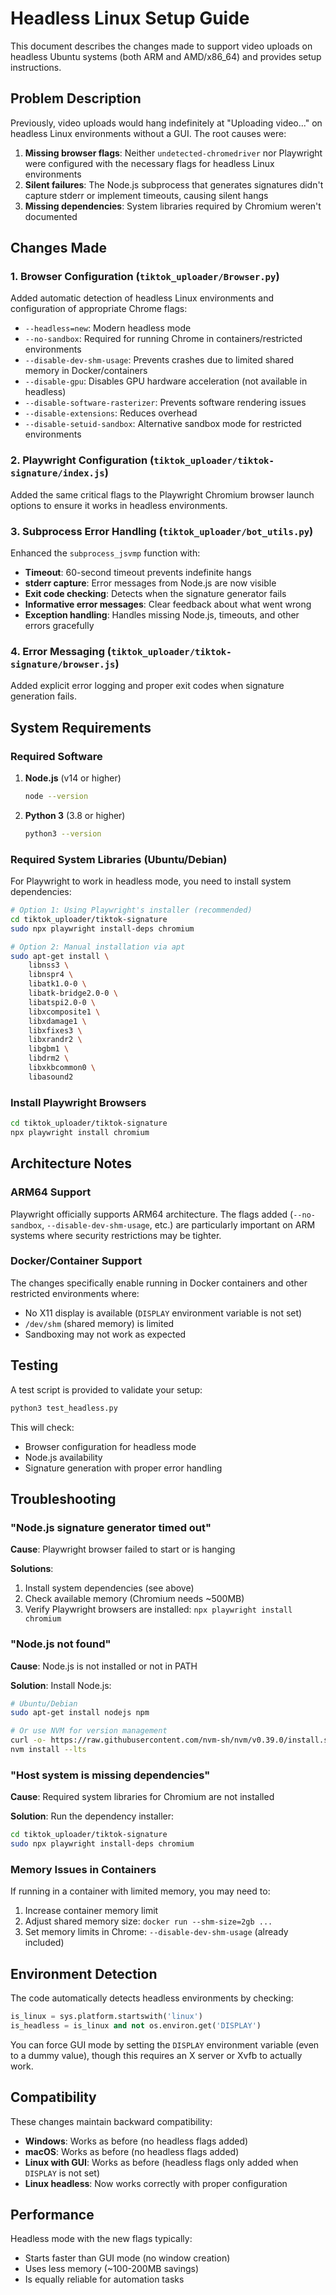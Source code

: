 # Headless Linux Setup Guide

This document describes the changes made to support video uploads on headless Ubuntu systems (both ARM and AMD/x86_64) and provides setup instructions.

## Problem Description

Previously, video uploads would hang indefinitely at "Uploading video..." on headless Linux environments without a GUI. The root causes were:

1. **Missing browser flags**: Neither `undetected-chromedriver` nor Playwright were configured with the necessary flags for headless Linux environments
2. **Silent failures**: The Node.js subprocess that generates signatures didn't capture stderr or implement timeouts, causing silent hangs
3. **Missing dependencies**: System libraries required by Chromium weren't documented

## Changes Made

### 1. Browser Configuration (`tiktok_uploader/Browser.py`)

Added automatic detection of headless Linux environments and configuration of appropriate Chrome flags:

- `--headless=new`: Modern headless mode
- `--no-sandbox`: Required for running Chrome in containers/restricted environments
- `--disable-dev-shm-usage`: Prevents crashes due to limited shared memory in Docker/containers
- `--disable-gpu`: Disables GPU hardware acceleration (not available in headless)
- `--disable-software-rasterizer`: Prevents software rendering issues
- `--disable-extensions`: Reduces overhead
- `--disable-setuid-sandbox`: Alternative sandbox mode for restricted environments

### 2. Playwright Configuration (`tiktok_uploader/tiktok-signature/index.js`)

Added the same critical flags to the Playwright Chromium browser launch options to ensure it works in headless environments.

### 3. Subprocess Error Handling (`tiktok_uploader/bot_utils.py`)

Enhanced the `subprocess_jsvmp` function with:

- **Timeout**: 60-second timeout prevents indefinite hangs
- **stderr capture**: Error messages from Node.js are now visible
- **Exit code checking**: Detects when the signature generator fails
- **Informative error messages**: Clear feedback about what went wrong
- **Exception handling**: Handles missing Node.js, timeouts, and other errors gracefully

### 4. Error Messaging (`tiktok_uploader/tiktok-signature/browser.js`)

Added explicit error logging and proper exit codes when signature generation fails.

## System Requirements

### Required Software

1. **Node.js** (v14 or higher)
   ```bash
   node --version
   ```

2. **Python 3** (3.8 or higher)
   ```bash
   python3 --version
   ```

### Required System Libraries (Ubuntu/Debian)

For Playwright to work in headless mode, you need to install system dependencies:

```bash
# Option 1: Using Playwright's installer (recommended)
cd tiktok_uploader/tiktok-signature
sudo npx playwright install-deps chromium

# Option 2: Manual installation via apt
sudo apt-get install \
    libnss3 \
    libnspr4 \
    libatk1.0-0 \
    libatk-bridge2.0-0 \
    libatspi2.0-0 \
    libxcomposite1 \
    libxdamage1 \
    libxfixes3 \
    libxrandr2 \
    libgbm1 \
    libdrm2 \
    libxkbcommon0 \
    libasound2
```

### Install Playwright Browsers

```bash
cd tiktok_uploader/tiktok-signature
npx playwright install chromium
```

## Architecture Notes

### ARM64 Support

Playwright officially supports ARM64 architecture. The flags added (`--no-sandbox`, `--disable-dev-shm-usage`, etc.) are particularly important on ARM systems where security restrictions may be tighter.

### Docker/Container Support

The changes specifically enable running in Docker containers and other restricted environments where:
- No X11 display is available (`DISPLAY` environment variable is not set)
- `/dev/shm` (shared memory) is limited
- Sandboxing may not work as expected

## Testing

A test script is provided to validate your setup:

```bash
python3 test_headless.py
```

This will check:
- Browser configuration for headless mode
- Node.js availability
- Signature generation with proper error handling

## Troubleshooting

### "Node.js signature generator timed out"

**Cause**: Playwright browser failed to start or is hanging

**Solutions**:
1. Install system dependencies (see above)
2. Check available memory (Chromium needs ~500MB)
3. Verify Playwright browsers are installed: `npx playwright install chromium`

### "Node.js not found"

**Cause**: Node.js is not installed or not in PATH

**Solution**: Install Node.js:
```bash
# Ubuntu/Debian
sudo apt-get install nodejs npm

# Or use NVM for version management
curl -o- https://raw.githubusercontent.com/nvm-sh/nvm/v0.39.0/install.sh | bash
nvm install --lts
```

### "Host system is missing dependencies"

**Cause**: Required system libraries for Chromium are not installed

**Solution**: Run the dependency installer:
```bash
cd tiktok_uploader/tiktok-signature
sudo npx playwright install-deps chromium
```

### Memory Issues in Containers

If running in a container with limited memory, you may need to:

1. Increase container memory limit
2. Adjust shared memory size: `docker run --shm-size=2gb ...`
3. Set memory limits in Chrome: `--disable-dev-shm-usage` (already included)

## Environment Detection

The code automatically detects headless environments by checking:

```python
is_linux = sys.platform.startswith('linux')
is_headless = is_linux and not os.environ.get('DISPLAY')
```

You can force GUI mode by setting the `DISPLAY` environment variable (even to a dummy value), though this requires an X server or Xvfb to actually work.

## Compatibility

These changes maintain backward compatibility:

- **Windows**: Works as before (no headless flags added)
- **macOS**: Works as before (no headless flags added)
- **Linux with GUI**: Works as before (headless flags only added when `DISPLAY` is not set)
- **Linux headless**: Now works correctly with proper configuration

## Performance

Headless mode with the new flags typically:
- Starts faster than GUI mode (no window creation)
- Uses less memory (~100-200MB savings)
- Is equally reliable for automation tasks
